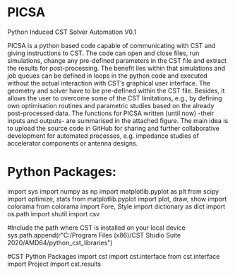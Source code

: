 # PICSA
Python Induced CST Solver Automation V0.1

PICSA is a python based code capable of communicating with CST
and giving instructions to CST. The code can open and close
files, run simulations, change any pre-defined parameters in
the CST file and extract the results for post-processing. The
benefit lies within that simulations and job queues can be
defined in loops in the python code and executed without the
actual interaction with CST’s graphical user interface. The 
geometry and solver have to be pre-defined within the CST
file. Besides, it allows the user to overcome some of the CST
limitations, e.g., by defining own optimisation routines and
parametric studies based on the already post-processed data.
The functions for PICSA written (until now) -their inputs and
outputs- are summarised in the attached figure. The main idea 
is to upload the source code in GitHub for sharing and further 
collaborative development for automated processes, e.g. impedance
studies of accelerator components or antenna designs.


# Python Packages: 
import sys
import numpy as np
import matplotlib.pyplot as plt
from scipy import optimize, stats
from matplotlib.pyplot import plot, draw, show
import colorama
from colorama import Fore, Style
import dictionary as dict
import os.path
import shutil
import csv



#Include the path where CST is installed on your local device
sys.path.append(r"C:/Program Files (x86)/CST Studio Suite 2020/AMD64/python_cst_libraries")

#CST Python Packages
import cst
import cst.interface
from cst.interface import Project
import cst.results
